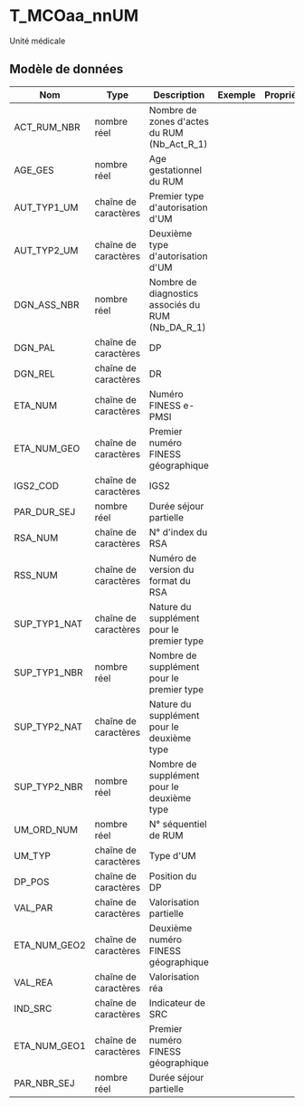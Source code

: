 # T_MCOaa_nnUM

Unité médicale


## Modèle de données

|Nom|Type|Description|Exemple|Propriétés|
|-|-|-|-|-|
|ACT_RUM_NBR|nombre réel|Nombre de zones d'actes du RUM (Nb_Act_R_1)|||
|AGE_GES|nombre réel|Age gestationnel du RUM|||
|AUT_TYP1_UM|chaîne de caractères|Premier type d'autorisation d'UM|||
|AUT_TYP2_UM|chaîne de caractères|Deuxième type d'autorisation d'UM|||
|DGN_ASS_NBR|nombre réel|Nombre de diagnostics associés du RUM (Nb_DA_R_1)|||
|DGN_PAL|chaîne de caractères|DP|||
|DGN_REL|chaîne de caractères|DR|||
|ETA_NUM|chaîne de caractères|Numéro FINESS e-PMSI|||
|ETA_NUM_GEO|chaîne de caractères|Premier numéro FINESS géographique|||
|IGS2_COD|chaîne de caractères|IGS2|||
|PAR_DUR_SEJ|nombre réel|Durée séjour partielle|||
|RSA_NUM|chaîne de caractères|N° d'index du RSA|||
|RSS_NUM|chaîne de caractères|Numéro de version du format du RSA|||
|SUP_TYP1_NAT|chaîne de caractères|Nature du supplément pour le premier type|||
|SUP_TYP1_NBR|nombre réel|Nombre de supplément pour le premier type|||
|SUP_TYP2_NAT|chaîne de caractères|Nature du supplément pour le deuxième type|||
|SUP_TYP2_NBR|nombre réel|Nombre de supplément pour le deuxième type|||
|UM_ORD_NUM|nombre réel|N° séquentiel de RUM|||
|UM_TYP|chaîne de caractères|Type d'UM|||
|DP_POS|chaîne de caractères|Position du DP|||
|VAL_PAR|chaîne de caractères|Valorisation partielle|||
|ETA_NUM_GEO2|chaîne de caractères|Deuxième numéro FINESS géographique|||
|VAL_REA|chaîne de caractères|Valorisation réa|||
|IND_SRC|chaîne de caractères|Indicateur de SRC|||
|ETA_NUM_GEO1|chaîne de caractères|Premier numéro FINESS géographique|||
|PAR_NBR_SEJ|nombre réel|Durée séjour partielle|||
